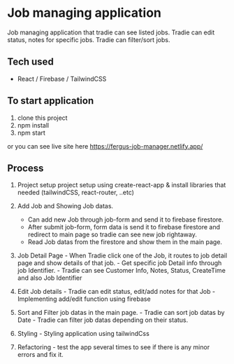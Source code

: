 # Job managing application

Job managing application that tradie can see listed jobs.
Tradie can edit status, notes for specific jobs.
Tradie can filter/sort jobs.

## Tech used 
- React / Firebase / TailwindCSS



## To start application
  1. clone this project
  2. npm install
  3. npm start

or you can see live site here 
https://fergus-job-manager.netlify.app/

## Process

  1. Project setup 
     project setup using create-react-app & install libraries that needed (tailwindCSS, react-router, ..etc)
  
  2. Add Job and Showing Job datas. 
     - Can add new Job through job-form and send it to firebase firestore.
     - After submit job-form, form data is send it to firebase firestore and redirect to main page so tradie can see new job rightaway.
     - Read Job datas from the firestore and show them in the main page.
  
  3. Job Detail Page
    - When Tradie click one of the Job, it routes to job detail page and show details of that job.
    - Get specific job Detail info through job Identifier. 
    - Tradie can see Customer Info, Notes, Status, CreateTime and also Job Identifier
  
  4. Edit Job details
    - Tradie can edit status, edit/add notes for that Job
    - Implementing add/edit function using firebase

  5. Sort and Filter job datas in the main page.
    - Tradie can sort job datas by Date
    - Tradie can filter job datas depending on their status.
    
  6. Styling 
    - Styling application using tailwindCss
  
  7. Refactoring
    - test the app several times to see if there is any minor errors and fix it.


  


